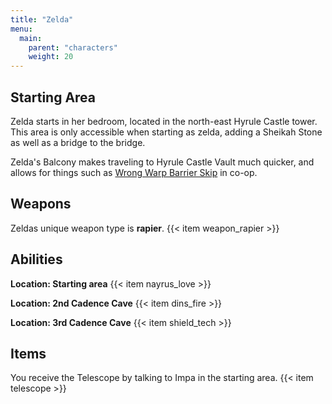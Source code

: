 ```yaml
---
title: "Zelda"
menu:
  main:
    parent: "characters"
    weight: 20
---
```


## Starting Area

Zelda starts in her bedroom, located in the north-east Hyrule Castle tower.
This area is only accessible when starting as zelda, adding a Sheikah Stone as well as a bridge to the bridge.

Zelda's Balcony makes traveling to Hyrule Castle Vault much quicker, and allows for things such as [Wrong Warp Barrier Skip](/sequence-breaks/barrier-skip/#wrong-warp-co-op) in co-op.

## Weapons

Zeldas unique weapon type is **rapier**.
{{< item weapon_rapier >}}

## Abilities

**Location: Starting area**
{{< item nayrus_love >}}

**Location: 2nd Cadence Cave**
{{< item dins_fire >}}

**Location: 3rd Cadence Cave**
{{< item shield_tech >}}

## Items

You receive the Telescope by talking to Impa in the starting area.
{{< item telescope >}}

